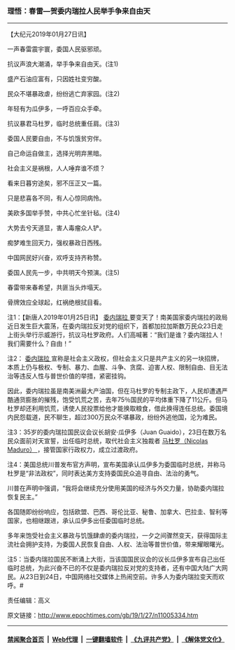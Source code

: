 ### 理悟：春雷—贺委内瑞拉人民举手争来自由天
------------------------

<p>
 【大纪元2019年01月27日讯】
</p>
<p>
 一声春雷震宇寰，委国人民驱邪顽。
</p>
<p>
 抗议声浪大潮涌，举手争来自由天。(注1)
</p>
<p>
 盛产石油应富有，只因姓社变穷酸。
</p>
<p>
 民众不堪暴政虐，纷纷逃亡弃家园。(注2)
</p>
<p>
 年轻有为瓜伊多，一呼百应众手牵。
</p>
<p>
 抗议暴君马杜罗，临时总统重任肩。(注3)
</p>
<p>
 委国人民要自由，不与饥饿贫穷伴。
</p>
<p>
 自己命运自做主，选择光明弃黑暗。
</p>
<p>
 社会主义是祸根，人人唾弃谁不烦？
</p>
<p>
 看来日暮穷途矣，邪不压正又一篇。
</p>
<p>
 只是悲喜各不同，有人心惊同病怜。
</p>
<p>
 美欧多国举手赞，中共心忙坐针毡。(注4)
</p>
<p>
 大势去兮天道显，害人毒瘤众人铲。
</p>
<p>
 痴梦难生回天力，强权暴政日西残。
</p>
<p>
 中国网民好兴奋，欢呼支持齐称赞。
</p>
<p>
 委国人民先一步，中共明天今预演。(注5)
</p>
<p>
 春雷带来春希望，共匪当头炸塌天。
</p>
<p>
 骨牌效应全球起，红祸绝根拭目看。
</p>
<p>
</p>
<p>
 注1：【新唐人2019年01月25日讯】
 <a href="http://www.epochtimes.com/gb/tag/%E5%A7%94%E5%86%85%E7%91%9E%E6%8B%89.html">
  委内瑞拉
 </a>
 要变天了！南美国家委内瑞拉的政局近日发生巨大震荡，在委内瑞拉反对党的组织下，首都加拉加斯数万民众23日走上街头举行示威游行，抗议马杜罗政府。人们高喊著：“我们是谁？委内瑞拉人！我们需要什么？自由！”
</p>
<p>
 注2：
 <a href="http://www.epochtimes.com/gb/tag/%E5%A7%94%E5%86%85%E7%91%9E%E6%8B%89.html">
  委内瑞拉
 </a>
 宣称是社会主义政权，但社会主义只是共产主义的另一块招牌，本质上仍与极权、专制、暴力、血腥、斗争、贪腐、迫害人权、限制自由、目无法治等违反人性与普世价值的举措，紧密挂钩。
</p>
<p>
 因此，委内瑞拉虽是南美洲最大产油国，但在马杜罗的专制主政下，人民却遭遇严酷通货膨胀的摧残，饱受饥荒之苦，去年75％国民的平均体重下降了11公斤。但马杜罗却还利用饥荒，诱使人民投票给他才能换取粮食，借此换得连任总统。委国境内民怨载道，民不聊生，超过300万民众不堪暴政，纷纷外逃他国，沦为难民。
</p>
<p>
 注3：35岁的委内瑞拉国民议会议长胡安·瓜伊多（Juan Guaido），23日在数万名民众面前对天宣誓，出任临时总统，取代社会主义独裁者
 <a href="http://www.epochtimes.com/gb/tag/%E9%A9%AC%E6%9D%9C%E7%BD%97%EF%BC%88nicolas-maduro%EF%BC%89.html">
  马杜罗（Nicolas Maduro）
 </a>
 ，接管国家行政权力，成立过渡政府。
</p>
<p>
 注4：美国总统川普发布官方声明，宣布美国承认瓜伊多为委国临时总统，并称马杜罗是“非法政权”，同时表达美方支持委国民众追寻自由、法治的勇气。
</p>
<p>
 川普在声明中强调，“我将会继续充分使用美国的经济与外交力量，协助委内瑞拉恢复民主。”
</p>
<p>
 各国随即纷纷响应，包括欧盟、巴西、哥伦比亚、秘鲁、加拿大、巴拉圭、智利等国家，也相继跟进，承认瓜伊多出任委国临时总统。
</p>
<p>
 多年来饱受社会主义暴政与饥饿肆虐的委内瑞拉，一夕之间骤然变天，获得国际主流社会拥护支持，为委国人民恢复自由、人权、法治等普世价值，带来耀眼曙光。
</p>
<p>
 注5：当委内瑞拉国民不断涌上大街，当该国国民议会的议长瓜伊多宣布自己出任临时总统，为此兴奋不已的不仅是委内瑞拉反对党的支持者，还有中国大陆广大网民。从23日到24日，中国网络社交媒体上热闹空前。许多人为委内瑞拉变天而欢呼。#
</p>
<p>
 责任编辑：高义
</p>

原文链接：http://www.epochtimes.com/gb/19/1/27/n11005334.htm


------------------------
#### [禁闻聚合首页](https://github.com/gfw-breaker/banned-news/blob/master/README.md) &nbsp;|&nbsp; [Web代理](https://github.com/gfw-breaker/open-proxy/blob/master/README.md) &nbsp;|&nbsp; [一键翻墙软件](https://github.com/gfw-breaker/nogfw/blob/master/README.md) &nbsp;|&nbsp; [《九评共产党》](https://github.com/gfw-breaker/9ping.md/blob/master/README.md#九评之一评共产党是什么) &nbsp;|&nbsp; [《解体党文化》](https://github.com/gfw-breaker/jtdwh.md/blob/master/README.md#绪论)